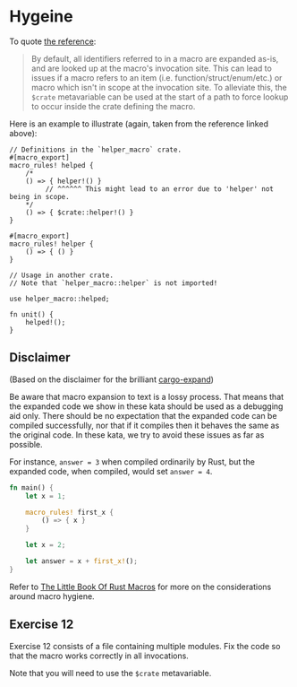 # Hygeine

To quote [the reference](https://doc.rust-lang.org/reference/macros-by-example.html#hygiene):

> By default, all identifiers referred to in a macro are expanded as-is, and are
> looked up at the macro's invocation site. This can lead to issues if a macro
> refers to an item (i.e. function/struct/enum/etc.) or macro which isn't in scope at the invocation site. To
> alleviate this, the `$crate` metavariable can be used at the start of a path to
> force lookup to occur inside the crate defining the macro.

Here is an example to illustrate (again, taken from the reference linked above):

```rust,ignore
// Definitions in the `helper_macro` crate.
#[macro_export]
macro_rules! helped {
    /*
    () => { helper!() }
         // ^^^^^^ This might lead to an error due to 'helper' not being in scope.
    */
    () => { $crate::helper!() }
}

#[macro_export]
macro_rules! helper {
    () => { () }
}

// Usage in another crate.
// Note that `helper_macro::helper` is not imported!

use helper_macro::helped;

fn unit() {
    helped!();
}
```

## Disclaimer

(Based on the disclaimer for the brilliant
[cargo-expand](https://github.com/dtolnay/cargo-expand/))

Be aware that macro expansion to text is a lossy process. That means that the
expanded code we show in these kata should be used as a debugging aid only.
There should be no expectation that the expanded code can be compiled
successfully, nor that if it compiles then it behaves the same as the original
code. In these kata, we try to avoid these issues as far as possible.

For instance, `answer = 3` when compiled ordinarily by Rust,
but the expanded code, when compiled, would set `answer = 4`.

```rust
fn main() {
    let x = 1;

    macro_rules! first_x {
        () => { x }
    }

    let x = 2;

    let answer = x + first_x!();
}

```

Refer to [The Little Book Of Rust Macros](https://veykril.github.io/tlborm/decl-macros/minutiae/hygiene.html)
for more on the considerations around macro hygiene.

## Exercise 12

Exercise 12 consists of a file containing multiple modules. Fix the code so
that the macro works correctly in all invocations.

Note that you will need to use the `$crate` metavariable.
